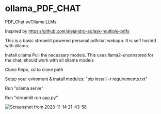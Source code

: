# ollama_PDF_CHAT
PDF_Chat w/Ollama LLMs

Inspired by https://github.com/alejandro-ao/ask-multiple-pdfs

This is a basic streamlit powered personal pdfchat webapp.
It is self hosted with ollama.

Install ollama
Pull the necessary models.
This uses llama2-uncensored for the chat, should work with all ollama models

Clone Repo, cd to clone path

Setup your eviroment & install modules: "pip install -r requirements.txt"

Run "ollama serve"

Run "streamlit run app.py"

![Screenshot from 2023-11-14 21-43-58](https://github.com/StuckNSpace/ollama_PDF_CHAT/assets/34696551/fb2b16ca-c738-4e71-bc24-2d3c1f3cbb4f)
